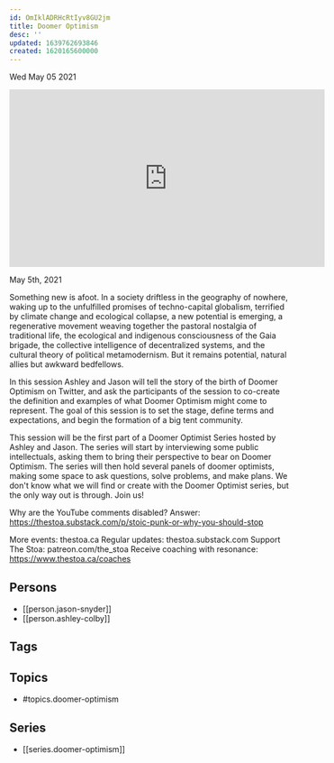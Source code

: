 ```yaml
---
id: OmIklADRHcRtIyv8GU2jm
title: Doomer Optimism
desc: ''
updated: 1639762693846
created: 1620165600000
---
```





Wed May 05 2021

<iframe width="560" height="315" src="https://www.youtube.com/embed/E0GtsWa-Y2c" title="Doomer Optimism w/ Jason Snyder and Ashley Colby" frameborder="0" allow="accelerometer; autoplay; clipboard-write; encrypted-media; gyroscope; picture-in-picture" allowfullscreen ></iframe>

May 5th, 2021

Something new is afoot. In a society driftless in the geography of nowhere, waking up to the unfulfilled promises of techno-capital globalism, terrified by climate change and ecological collapse, a new potential is emerging, a regenerative movement weaving together the pastoral nostalgia of traditional life, the ecological and indigenous consciousness of the Gaia brigade, the collective intelligence of decentralized systems, and the cultural theory of political metamodernism. But it remains potential, natural allies but awkward bedfellows.

In this session Ashley and Jason will tell the story of the birth of Doomer Optimism on Twitter, and ask the participants of the session to co-create the definition and examples of what Doomer Optimism might come to represent. The goal of this session is to set the stage, define terms and expectations, and begin the formation of a big tent community.

This session will be the first part of a Doomer Optimist Series hosted by Ashley and Jason. The series will start by interviewing some public intellectuals, asking them to bring their perspective to bear on Doomer Optimism. The series will then hold several panels of doomer optimists, making some space to ask questions, solve problems, and make plans. We don't know what we will find or create with the Doomer Optimist series, but the only way out is through. Join us!

Why are the YouTube comments disabled? Answer: https://thestoa.substack.com/p/stoic-punk-or-why-you-should-stop

More events: thestoa.ca
Regular updates: thestoa.substack.com
Support The Stoa: patreon.com/the_stoa
Receive coaching with resonance: https://www.thestoa.ca/coaches

## Persons

- [[person.jason-snyder]]
- [[person.ashley-colby]]

## Tags



## Topics

- #topics.doomer-optimism

## Series

- [[series.doomer-optimism]]

